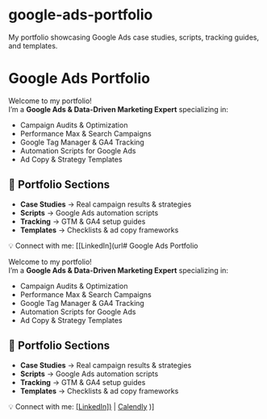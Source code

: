 # google-ads-portfolio
My portfolio showcasing Google Ads case studies, scripts, tracking guides, and templates.

# Google Ads Portfolio

Welcome to my portfolio!  
I’m a **Google Ads & Data-Driven Marketing Expert** specializing in:
- Campaign Audits & Optimization
- Performance Max & Search Campaigns
- Google Tag Manager & GA4 Tracking
- Automation Scripts for Google Ads
- Ad Copy & Strategy Templates

## 📂 Portfolio Sections
- **Case Studies** → Real campaign results & strategies  
- **Scripts** → Google Ads automation scripts  
- **Tracking** → GTM & GA4 setup guides  
- **Templates** → Checklists & ad copy frameworks  

💡 Connect with me: [[LinkedIn](url# Google Ads Portfolio

Welcome to my portfolio!  
I’m a **Google Ads & Data-Driven Marketing Expert** specializing in:
- Campaign Audits & Optimization
- Performance Max & Search Campaigns
- Google Tag Manager & GA4 Tracking
- Automation Scripts for Google Ads
- Ad Copy & Strategy Templates

## 📂 Portfolio Sections
- **Case Studies** → Real campaign results & strategies  
- **Scripts** → Google Ads automation scripts  
- **Tracking** → GTM & GA4 setup guides  
- **Templates** → Checklists & ad copy frameworks  

💡 Connect with me: [[LinkedIn])](#) | [Calendly](#)
)]

